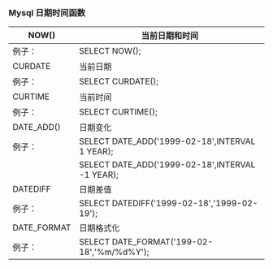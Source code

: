 ###  Mysql  日期时间函数

| NOW()       | 当前日期和时间                                  |
| ----------- | ----------------------------------------------- |
| 例子：      | SELECT NOW();                                   |
| CURDATE     | 当前日期                                        |
| 例子：      | SELECT CURDATE();                               |
| CURTIME     | 当前时间                                        |
| 例子：      | SELECT CURTIME();                               |
| DATE_ADD()  | 日期变化                                        |
| 例子：      | SELECT DATE_ADD('1999-02-18',INTERVAL  1 YEAR); |
|             | SELECT DATE_ADD('1999-02-18',INTERVAL -1 YEAR); |
| DATEDIFF    | 日期差值                                        |
| 例子：      | SELECT DATEDIFF('1999-02-18','1999-02-19');     |
| DATE_FORMAT | 日期格式化                                      |
| 例子：      | SELECT  DATE_FORMAT('199-02-18','%m/%d%Y');     |



